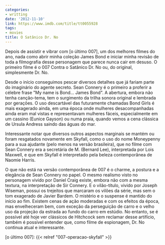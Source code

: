 ```yaml
---
categories:
- writting
date: '2012-11-10'
link: https://www.imdb.com/title/tt0055928
tags:
- movies
title: O Satânico Dr. No
---
```


Depois de assistir e vibrar com [o último 007], um dos melhores filmes do ano, nada como abrir minha coleção James Bond e iniciar minha revisão de toda a filmografia desse personagem que parece nunca cair em desuso. O primeiro filme é o 007 Contra o Satânico Dr. No ou, do original, simplesmente Dr. No.

Desde o início conseguimos pescar diversos detalhes que já fariam parte do imaginário do agente secreto. Sean Connery é o primeiro a proferir a célebre frase "My name is Bond... James Bond". A abertura, embora não tenha canção-tema, tem o surgimento da trilha sonora original e lembrada por gerações. O uso descartável das futuramente chamadas Bond Girls é mais exagerado ainda, em uma época onde mulheres desacompanhadas ainda eram mal vistas e representavam mulheres fáceis, especialmente em um cassino (Eunice Gayson) ou numa praia, quando vemos a cena clássica de Ursula Andress saindo das águas do mar.

Interessante notar que diversos outros aspectos marginais se mantém ou foram resgatados novamente em Skyfall, como o uso do nome Moneypenny para a sua ajudante (pelo menos na versão brasileira), que no filme com Sean Connery era a secretária de M. (Bernard Lee), interpretada por Lois Maxwell, e que em Skyfall é interpretado pela beleza contemporânea de Naomie Harris.

O que não está na versão contemporânea de 007 é o charme, a postura e a elegância de Sean Connery no papel. O mesmo realismo visto no personagem vivido por Daniel Craig existe, embora não com a mesma textura, na interpretação de Sir Connery. E o vilão-título, vivido por Joseph Wiseman, possui os trejeitos que marcaram os vilões da série, mas sem o tom exagerado de Javier Bardem. O mistério e o suspense é mantido do início ao fim. Existem cenas de ação moderadas e com os efeitos da época, mas envelheceram bem, com exceção da perseguição de carro e o velho uso da projeção da estrada ao fundo do carro em estúdio. No entanto, se é possível até hoje ver clássicos de Hitchcock sem reclamar desse artifício, também é possível entender que, como filme de espionagem, Dr. No continua atual e interessante.

[o último 007]: {{< relref "007-operacao-skyfall" >}}